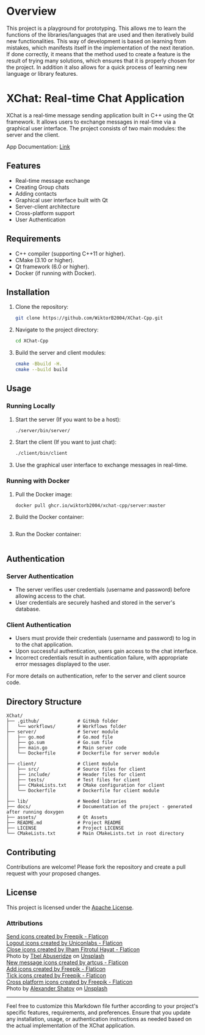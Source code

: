 # Overview

This project is a playground for prototyping. This allows me to learn the functions of the libraries/languages that are used and then iteratively build new functionalities. This way of development is based on learning from mistakes, which manifests itself in the implementation of the next iteration. If done correctly, it means that the method used to create a feature is the result of trying many solutions, which ensures that it is properly chosen for the project. In addition it also allows for a quick process of learning new language or library features.

# XChat: Real-time Chat Application

XChat is a real-time message sending application built in C++ using the Qt framework. It allows users to exchange messages in real-time via a graphical user interface. The project consists of two main modules: the server and the client.

App Documentation: [Link](https://wiktorb2004.github.io/XChat-Cpp/)

## Features

- Real-time message exchange
- Creating Group chats
- Adding contacts
- Graphical user interface built with Qt
- Server-client architecture
- Cross-platform support
- User Authentication

## Requirements

- C++ compiler (supporting C++11 or higher).
- CMake (3.10 or higher).
- Qt framework (6.0 or higher).
- Docker (if running with Docker).

## Installation

1. Clone the repository:

   ```bash
   git clone https://github.com/WiktorB2004/XChat-Cpp.git
   ```

2. Navigate to the project directory:

   ```bash
   cd XChat-Cpp
   ```

3. Build the server and client modules:

   ```bash
   cmake -Bbuild -H.
   cmake --build build
   ```

## Usage

### Running Locally

1. Start the server (If you want to be a host):

   ```bash
   ./server/bin/server/
   ```

2. Start the client (If you want to just chat):

   ```bash
   ./client/bin/client
   ```

3. Use the graphical user interface to exchange messages in real-time.

### Running with Docker

1. Pull the Docker image:

   ```bash
   docker pull ghcr.io/wiktorb2004/xchat-cpp/server:master
   ```

2. Build the Docker container:

   ```bash

   ```

3. Run the Docker container:

   ```bash

   ```

## Authentication

### Server Authentication

- The server verifies user credentials (username and password) before allowing access to the chat.
- User credentials are securely hashed and stored in the server's database.

### Client Authentication

- Users must provide their credentials (username and password) to log in to the chat application.
- Upon successful authentication, users gain access to the chat interface.
- Incorrect credentials result in authentication failure, with appropriate error messages displayed to the user.

For more details on authentication, refer to the server and client source code.

## Directory Structure

```
XChat/
├── .github/              # GitHub folder
│   └── workflows/        # Workflows folder
├── server/               # Server module
│   ├── go.mod            # Go.mod file
│   ├── go.sum            # Go.sum file
│   ├── main.go           # Main server code
│   └── Dockerfile        # Dockerfile for server module
│
├── client/               # Client module
│   ├── src/              # Source files for client
│   ├── include/          # Header files for client
│   ├── tests/            # Test files for client
│   ├── CMakeLists.txt    # CMake configuration for client
│   └── Dockerfile        # Dockerfile for client module
│
├── lib/                  # Needed libraries
├── docs/                 # Documentation of the project - generated after running doxygen
├── assets/               # Qt Assets
├── README.md             # Project README
├── LICENSE               # Project LICENSE
└── CMakeLists.txt        # Main CMakeLists.txt in root directory
```

## Contributing

Contributions are welcome! Please fork the repository and create a pull request with your proposed changes.

## License

This project is licensed under the [Apache License](LICENSE).

### Attributions

<a href="https://www.flaticon.com/free-icons/send" title="send icons">Send icons created by Freepik - Flaticon</a> <br>
<a href="https://www.flaticon.com/free-icons/logout" title="logout icons">Logout icons created by Uniconlabs - Flaticon</a> <br>
<a href="https://www.flaticon.com/free-icons/close" title="close icons">Close icons created by Ilham Fitrotul Hayat - Flaticon</a> <br>
Photo by <a href="https://unsplash.com/@tbelabuseridze?utm_content=creditCopyText&utm_medium=referral&utm_source=unsplash">Tbel Abuseridze</a> on <a href="https://unsplash.com/photos/mountain-ranges-9OpS7JDaTBw?utm_content=creditCopyText&utm_medium=referral&utm_source=unsplash">Unsplash</a> <br>
<a href="https://www.flaticon.com/free-icons/new-message" title="new message icons">New message icons created by artcus - Flaticon</a> <br>
<a href="https://www.flaticon.com/free-icons/add" title="add icons">Add icons created by Freepik - Flaticon</a> <br>
<a href="https://www.flaticon.com/free-icons/tick" title="tick icons">Tick icons created by Freepik - Flaticon</a> <br>
<a href="https://www.flaticon.com/free-icons/cross-platform" title="cross platform icons">Cross platform icons created by Freepik - Flaticon</a> <br>
Photo by <a href="https://unsplash.com/@alexbemore?utm_content=creditCopyText&utm_medium=referral&utm_source=unsplash">Alexander Shatov</a> on <a href="https://unsplash.com/photos/a-black-square-button-with-a-white-x-on-it-d4_aCS3jsQ0?utm_content=creditCopyText&utm_medium=referral&utm_source=unsplash">Unsplash</a>

<hr>

Feel free to customize this Markdown file further according to your project's specific features, requirements, and preferences. Ensure that you update any installation, usage, or authentication instructions as needed based on the actual implementation of the XChat application.
